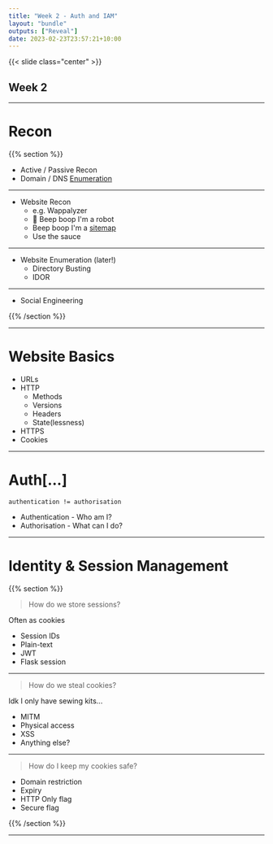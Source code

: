 ```yaml
---
title: "Week 2 - Auth and IAM"
layout: "bundle"
outputs: ["Reveal"]
date: 2023-02-23T23:57:21+10:00
---
```


{{< slide class="center" >}}

## Week 2

---

# Recon

{{% section %}}

* Active / Passive Recon
* Domain / DNS [Enumeration](https://featherbear.cc/UNSW-COMP6443/post/enumeration/)

---

* Website Recon
  * e.g. Wappalyzer
  * 🤖 Beep boop I'm a robot
  * Beep boop I'm a [sitemap](https://jbhifi.com.au/sitemap.xml)
  * Use the sauce 

---

* Website Enumeration (later!)
  * Directory Busting
  * IDOR

---

* Social Engineering

{{% /section %}}

---

# Website Basics

* URLs
* HTTP
  * Methods
  * Versions
  * Headers
  * State(lessness)
* HTTPS
* Cookies

---

# Auth[...]

`authentication != authorisation`

* Authentication - Who am I?
* Authorisation - What can I do?

---

# Identity & Session Management

{{% section %}}

> How do we store sessions?

Often as cookies

* Session IDs
* Plain-text
* JWT
* Flask session

---

> How do we steal cookies?

Idk I only have sewing kits...

* MITM
* Physical access
* XSS
* Anything else?

---

> How do I keep my cookies safe?

* Domain restriction
* Expiry
* HTTP Only flag
* Secure flag

{{% /section %}}


---

<!--

Hashes

https://github.com/featherbear/UNSW-CompClub2019Summer-SecurityWorkshop/tree/master/http_mitm

-->

<!-- 

# Report

https://docs.google.com/document/d/1dVXbABRPlAic2oNHqafXKrGmOYFSha-8_4kfLE_ilbQ/edit

-->
